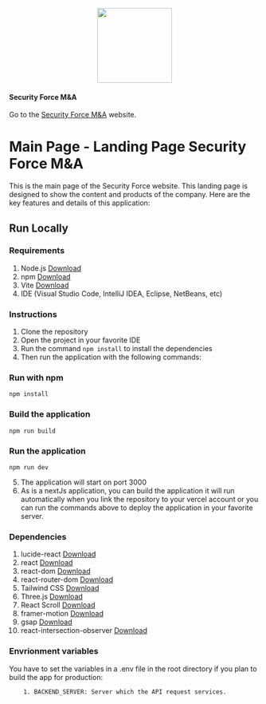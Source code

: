 <p align="center">
  <a href="https://securityforcema.vercel.app/" target="_blank">
    <img src="https://securityforcema.vercel.app/images/logos/logo192.png" width="150">
  </a>
</p>

#### Security Force M&A

Go to the [Security Force M&A](https://securityforcema.vercel.app/) website.

# Main Page - Landing Page  Security Force M&A
This is the main page of the Security Force website. This landing page is designed to show the content and products of the company. Here are the key features and details of this application:

## Run Locally
### Requirements
1. Node.js [Download](https://nodejs.org/en/download/)
2. npm [Download](https://www.npmjs.com/get-npm)
3. Vite [Download](https://vitejs.dev/guide/)
4. IDE (Visual Studio Code, IntelliJ IDEA, Eclipse, NetBeans, etc)
### Instructions
1. Clone the repository
2. Open the project in your favorite IDE
3. Run the command `npm install` to install the dependencies
4. Then run the application with the following commands:

### Run with npm 
```
npm install
```
### Build the application
```
npm run build
```
### Run the application
```
npm run dev
```
5. The application will start on port 3000
6. As is a nextJs application, you can build the application it will run automatically when you link the repository to your vercel account or you can run the commands above to deploy the application in your favorite server.

### Dependencies
1. lucide-react [Download](https://www.npmjs.com/package/lucide-react)
2. react [Download](https://www.npmjs.com/package/react)
3. react-dom [Download](https://www.npmjs.com/package/react-dom)
4. react-router-dom [Download](https://www.npmjs.com/package/react-router-dom)
5. Tailwind CSS [Download](https://www.npmjs.com/package/tailwindcss)
6. Three.js [Download](https://www.npmjs.com/package/three)
7. React Scroll [Download](https://www.npmjs.com/package/react-scroll)
8. framer-motion [Download](https://www.npmjs.com/package/framer-motion)
9. gsap [Download](https://www.npmjs.com/package/gsap)
10. react-intersection-observer [Download](https://www.npmjs.com/package/react-intersection-observer)



### Envrionment variables
You have to  set the variables in a .env file in the root directory if you plan to build the app for production:

        1. BACKEND_SERVER: Server which the API request services.
